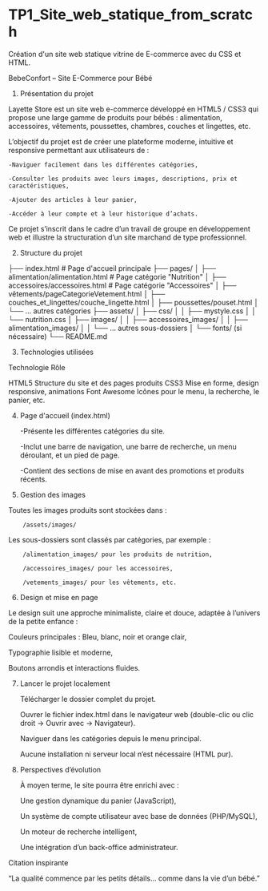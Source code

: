# TP1_Site_web_statique_from_scratch
Création d'un site web statique vitrine de E-commerce avec du CSS et HTML.




BebeConfort – Site E-Commerce pour Bébé

1) Présentation du projet

Layette Store est un site web e-commerce développé en HTML5 / CSS3 qui propose une large gamme de produits pour bébés : alimentation, accessoires, vêtements, poussettes, chambres, couches et lingettes, etc.

L’objectif du projet est de créer une plateforme moderne, intuitive et responsive permettant aux utilisateurs de :

    -Naviguer facilement dans les différentes catégories,

    -Consulter les produits avec leurs images, descriptions, prix et caractéristiques,

    -Ajouter des articles à leur panier,

    -Accéder à leur compte et à leur historique d’achats.

Ce projet s’inscrit dans le cadre d’un travail de groupe en développement web et illustre la structuration d’un site marchand de type professionnel.


2) Structure du projet

├── index.html                    # Page d'accueil principale
├── pages/
│   ├── alimentation/alimentation.html    # Page catégorie "Nutrition"
│   ├── accessoires/accessoires.html      # Page catégorie "Accessoires"
│   ├── vêtements/pageCategorieVetement.html
│   ├── couches_et_lingettes/couche_lingette.html
│   ├── poussettes/pouset.html
│   └── ... autres catégories
├── assets/
│   ├── css/
│   │   ├── mystyle.css
│   │   └── nutrition.css
│   ├── images/
│   │   ├── accessoires_images/
│   │   ├── alimentation_images/
│   │   └── ... autres sous-dossiers
│   └── fonts/ (si nécessaire)
└── README.md



3) Technologies utilisées
   
Technologie	            Rôle

HTML5	                Structure du site et des pages produits
CSS3	                Mise en forme, design responsive, animations
Font Awesome	        Icônes pour le menu, la recherche, le panier, etc.


4) Page d'accueil (index.html)

    -Présente les différentes catégories du site.

    -Inclut une barre de navigation, une barre de recherche, un menu déroulant, et un pied de page.

    -Contient des sections de mise en avant des promotions et produits récents.

5) Gestion des images

Toutes les images produits sont stockées dans :

        /assets/images/


Les sous-dossiers sont classés par catégories, par exemple :

        /alimentation_images/ pour les produits de nutrition,

        /accessoires_images/ pour les accessoires,

        /vetements_images/ pour les vêtements, etc.


6) Design et mise en page

Le design suit une approche minimaliste, claire et douce, adaptée à l’univers de la petite enfance :

Couleurs principales : Bleu, blanc, noir et orange clair,

Typographie lisible et moderne,

Boutons arrondis et interactions fluides.


7) Lancer le projet localement

    Télécharger le dossier complet du projet.

    Ouvrer le fichier index.html dans le navigateur web (double-clic ou clic droit → Ouvrir avec → Navigateur).

    Naviguer dans les catégories depuis le menu principal.

    Aucune installation ni serveur local n’est nécessaire (HTML pur).


8) Perspectives d’évolution

    À moyen terme, le site pourra être enrichi avec :

    Une gestion dynamique du panier (JavaScript),

    Un système de compte utilisateur avec base de données (PHP/MySQL),

    Un moteur de recherche intelligent,

    Une intégration d’un back-office administrateur.





Citation inspirante

“La qualité commence par les petits détails… comme dans la vie d’un bébé.”